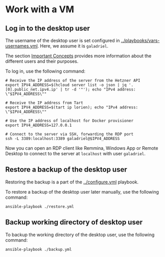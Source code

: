 # Work with a VM

## Log in to the desktop user

The username of the desktop user is set configured in
[../playbooks/vars-usernames.yml](../playbooks/vars-usernames.yml). Here, we
assume it is `galadriel`.

The section [Important Concepts](./important-concepts.md) provides more
information about the different users and their purposes.

To log in, use the following command:

```shell
# Receive the IP address of the server from the Hetzner API
export IPV4_ADDRESS=$(hcloud server list -o json | jq '.[0].public_net.ipv4.ip' | tr -d '"'); echo "IPv4 address: \"$IPV4_ADDRESS\""

# Receive the IP address from Tart
export IPV4_ADDRESS=$(tart ip lorien); echo "IPv4 address: \"$IPV4_ADDRESS\""

# Use the IP address of localhost for Docker provisioner
export IPV4_ADDRESS=127.0.0.1

# Connect to the server via SSH, forwarding the RDP port
ssh -L 3389:localhost:3389 galadriel@$IPV4_ADDRESS
```

Now you can open an RDP client like Remmina, Windows App or Remote Desktop to
connect to the server at `localhost` with user `galadriel`.

## Restore a backup of the desktop user

Restoring the backup is a part of the [../configure.yml](../configure.yml)
playbook.

To restore a backup of the desktop user later manually, use the following
command:

```shell
ansible-playbook ./restore.yml
```

## Backup working directory of desktop user

To backup the working directory of the desktop user, use the following command:

```shell
ansible-playbook ./backup.yml
```
